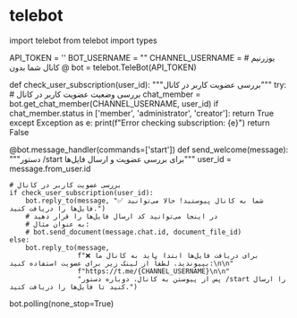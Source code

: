 # telebot
import telebot
from telebot import types

API_TOKEN = ''
BOT_USERNAME = ""
CHANNEL_USERNAME = # یوزرنیم کانال شما بدون @
bot = telebot.TeleBot(API_TOKEN)

def check_user_subscription(user_id):
    """بررسی عضویت کاربر در کانال"""
    try:
        # بررسی وضعیت عضویت کاربر در کانال
        chat_member = bot.get_chat_member(CHANNEL_USERNAME, user_id)
        if chat_member.status in ['member', 'administrator', 'creator']:
            return True
    except Exception as e:
        print(f"Error checking subscription: {e}")
        return False

@bot.message_handler(commands=['start'])
def send_welcome(message):
    """دستور /start برای بررسی عضویت و ارسال فایل‌ها"""
    user_id = message.from_user.id

    # بررسی عضویت کاربر در کانال
    if check_user_subscription(user_id):
        bot.reply_to(message, "✅ شما به کانال پیوستید! حالا می‌توانید فایل‌ها را دریافت کنید.")
        # در اینجا می‌توانید کد ارسال فایل‌ها را قرار دهید
        # به عنوان مثال:
        # bot.send_document(message.chat.id, document_file_id)
    else:
        bot.reply_to(message, 
                     f"❌ برای دریافت فایل‌ها ابتدا باید به کانال ما بپیوندید. لطفاً از لینک زیر برای عضویت استفاده کنید:\n\n"
                     f"https://t.me/{CHANNEL_USERNAME}\n\n"
                     "پس از پیوستن به کانال، دوباره دستور /start را ارسال کنید تا فایل‌ها را دریافت کنید.")

bot.polling(none_stop=True)
